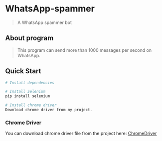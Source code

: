 # WhatsApp-spammer
> A WhatsApp spammer bot

## About program
> This program can send more than 1000 messages per second on WhatsApp.

## Quick Start

``` bash
# Install dependencies

# Install Selenium
pip install selenium

# Install chrome driver
Download chrome driver from my project.
```
### Chrome Driver
You can download chrome driver file from the project here: [ChromeDriver](./chromedriver)
